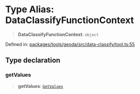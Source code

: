 # Type Alias: DataClassifyFunctionContext

> **DataClassifyFunctionContext**: `object`

Defined in: [packages/tools/geoda/src/data-classify/tool.ts:55](https://github.com/GeoDaCenter/openassistant/blob/0a6a7e7306d75a25dc968b3117f04cb7bd613bec/packages/tools/geoda/src/data-classify/tool.ts#L55)

## Type declaration

### getValues

> **getValues**: [`GetValues`](GetValues.md)
